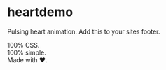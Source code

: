 # heartdemo
Pulsing heart animation. Add this to your sites footer. 
<p>
100% CSS.
<br>
100% simple. 
<br>
Made with ♥.
